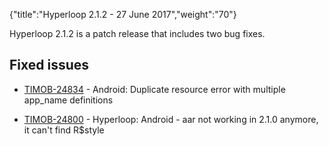 {"title":"Hyperloop 2.1.2 - 27 June 2017","weight":"70"} 

Hyperloop 2.1.2 is a patch release that includes two bug fixes.

## Fixed issues

*   [TIMOB-24834](https://jira.appcelerator.org/browse/TIMOB-24834) - Android: Duplicate resource error with multiple app\_name definitions
    
*   [TIMOB-24800](https://jira.appcelerator.org/browse/TIMOB-24800) - Hyperloop: Android - aar not working in 2.1.0 anymore, it can't find R$style
